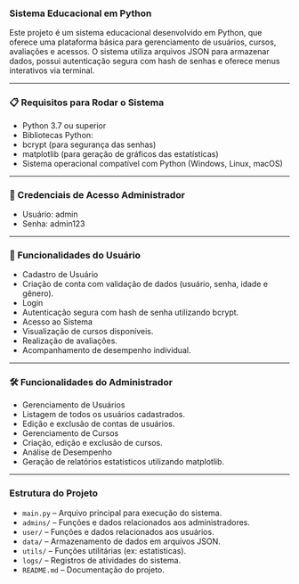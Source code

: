 ### Sistema Educacional em Python
Este projeto é um sistema educacional desenvolvido em Python, que oferece uma plataforma básica para gerenciamento de usuários, cursos, avaliações e acessos. O sistema utiliza arquivos JSON para armazenar dados, possui autenticação segura com hash de senhas e oferece menus interativos via terminal.

---

### 📋 Requisitos para Rodar o Sistema

- Python 3.7 ou superior
- Bibliotecas Python:
- bcrypt (para segurança das senhas)
- matplotlib (para geração de gráficos das estatísticas)
- Sistema operacional compatível com Python (Windows, Linux, macOS)

---

### 🔐 Credenciais de Acesso Administrador

- Usuário: admin
- Senha: admin123

---

### 👤 Funcionalidades do Usuário

- Cadastro de Usuário
- Criação de conta com validação de dados (usuário, senha, idade e gênero).
- Login
- Autenticação segura com hash de senha utilizando bcrypt.
- Acesso ao Sistema
- Visualização de cursos disponíveis.
- Realização de avaliações.
- Acompanhamento de desempenho individual.

---

### 🛠️ Funcionalidades do Administrador

- Gerenciamento de Usuários
- Listagem de todos os usuários cadastrados.
- Edição e exclusão de contas de usuários.
- Gerenciamento de Cursos
- Criação, edição e exclusão de cursos.
- Análise de Desempenho
- Geração de relatórios estatísticos utilizando matplotlib.

---

### Estrutura do Projeto

- `main.py` – Arquivo principal para execução do sistema.
- `admins/` – Funções e dados relacionados aos administradores.
- `user/` – Funções e dados relacionados aos usuários.
- `data/` – Armazenamento de dados em arquivos JSON.
- `utils/` – Funções utilitárias (ex: estatisticas).
- `logs/` – Registros de atividades do sistema.
- `README.md` – Documentação do projeto.
